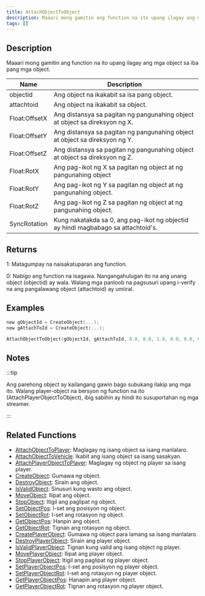 ```yaml
---
title: AttachObjectToObject
description: Maaari mong gamitin ang function na ito upang ilagay ang mga object sa iba pang mga object.
tags: []
---
```


## Description

Maaari mong gamitin ang function na ito upang ilagay ang mga object sa iba pang mga object.

| Name          | Description                                                             |
| ------------- | ----------------------------------------------------------------------- |
| objectid      | Ang object na ikakabit sa isa pang object.                                |
| attachtoid    | Ang object na ikakabit sa object.                                         |
| Float:OffsetX | Ang distansya sa pagitan ng pangunahing object at object sa direksyon ng X.|
| Float:OffsetY | Ang distansya sa pagitan ng pangunahing object at object sa direksyon ng Y.|
| Float:OffsetZ | Ang distansya sa pagitan ng pangunahing object at object sa direksyon ng Z.|
| Float:RotX    | Ang pag-ikot ng X sa pagitan ng object at ng pangunahing object           |
| Float:RotY    | Ang pag-ikot ng Y sa pagitan ng object at ng pangunahing object.          |
| Float:RotZ    | Ang pag-ikot ng Z sa pagitan ng object at ng pangunahing object.          |
| SyncRotation  | Kung nakatakda sa 0, ang pag-ikot ng objectid ay hindi magbabago sa attachtoid's.|

## Returns

1: Matagumpay na naisakatuparan ang function.

0: Nabigo ang function na isagawa. Nangangahulugan ito na ang unang object (objectid) ay wala. Walang mga panloob na pagsusuri upang i-verify na ang pangalawang object (attachtoid) ay umiiral.

## Examples

```c
new gObjectId = CreateObject(...);
new gAttachToId = CreateObject(...);

AttachObjectToObject(gObjectId, gAttachToId, 0.0, 0.0, 1.0, 0.0, 0.0, 0.0, 1);
```

## Notes

:::tip

Ang parehong object ay kailangang gawin bago subukang ilakip ang mga ito. Walang player-object na bersyon ng function na ito (AttachPlayerObjectToObject), ibig sabihin ay hindi ito susuportahan ng mga streamer.

:::

## Related Functions

- [AttachObjectToPlayer](AttachObjectToPlayer): Maglagay ng isang object sa isang manlalaro.
- [AttachObjectToVehicle](AttachObjectToVehicle): Ikabit ang isang object sa isang sasakyan.
- [AttachPlayerObjectToPlayer](AttachPlayerObjectToPlayer): Maglagay ng object ng player sa isang player.
- [CreateObject](CreateObject): Gumawa ng object.
- [DestroyObject](DestroyObject): Sirain ang object.
- [IsValidObject](IsValidObject): Sinusuri kung wasto ang object.
- [MoveObject](MoveObject): Ilipat ang object.
- [StopObject](StopObject): Itigil ang paglipat ng object.
- [SetObjectPos](SetObjectPos): I-set ang posisyon ng object.
- [SetObjectRot](SetObjectRot): I-set ang rotasyon ng object.
- [GetObjectPos](GetObjectPos): Hanpin ang object.
- [GetObjectRot](GetObjectRot): Tignan ang rotasyon ng object.
- [CreatePlayerObject](CreatePlayerObject): Gumawa ng object para lamang sa isang manlalaro.
- [DestroyPlayerObject](DestroyPlayerObject): Sirain ang player object.
- [IsValidPlayerObject](IsValidPlayerObject): Tignan kung valid ang isang object ng player.
- [MovePlayerObject](MovePlayerObject): Ilipat ang player object.
- [StopPlayerObject](StopPlayerObject): Itigil ang paglipat ng player object.
- [SetPlayerObjectPos](SetPlayerObjectPos): I-set ang posisyon ng player object.
- [SetPlayerObjectRot](SetPlayerObjectRot): I-set ang rotasyon ng player object.
- [GetPlayerObjectPos](GetPlayerObjectPos): Hanapin ang player object.
- [GetPlayerObjectRot](GetPlayerObjectRot): Tignan ang rotasyon ng player object.